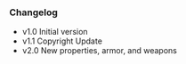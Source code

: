 ### Changelog

* v1.0 Initial version
* v1.1 Copyright Update
* v2.0 New properties, armor, and weapons
